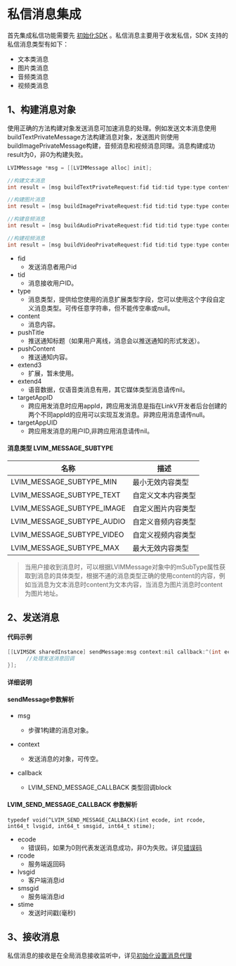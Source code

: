 # 私信消息集成

首先集成私信功能需要先 [初始化SDK](/?p=/zh/ios/im/integration_init.md&k=QoZ4JF0K) 。私信消息主要用于收发私信，SDK 支持的私信消息类型有如下：

* 文本类消息
* 图片类消息
* 音频类消息
* 视频类消息

## <a name='1'></a>1、构建消息对象

使用正确的方法构建对象发送消息可加速消息的处理。例如发送文本消息使用buildTextPrivateMessage方法构建消息对象，发送图片则使用buildImagePrivateMessage构建，音频消息和视频消息同理。消息构建成功result为0，非0为构建失败。

```java
LVIMMessage *msg = [[LVIMMessage alloc] init];

//构建文本消息
int result = [msg buildTextPrivateRequest:fid tid:tid type:type content:content pushTitle:pushTitle pushContent:pushContent extend3:extend3 extend4:extend4 targetAppID:targetAppID targetAppUID:targetAppUID];

//构建图片消息
int result = [msg buildImagePrivateRequest:fid tid:tid type:type content:content pushTitle:pushTitle pushContent:pushContent extend3:extend3 extend4:extend4 targetAppID:targetAppID targetAppUID:targetAppUID];

//构建音频消息
int result = [msg buildAudioPrivateRequest:fid tid:tid type:type content:content pushTitle:pushTitle pushContent:pushContent extend3:extend3 extend4:extend4 targetAppID:targetAppID targetAppUID:targetAppUID];

//构建视频消息
int result = [msg buildVideoPrivateRequest:fid tid:tid type:type content:content pushTitle:pushTitle pushContent:pushContent extend3:extend3 extend4:extend4 targetAppID:targetAppID targetAppUID:targetAppUID];
```

* fid
  - 发送消息者用户id
* tid
  * 消息接收用户ID。
* type
  * 消息类型，提供给您使用的消息扩展类型字段，您可以使用这个字段自定义消息类型。可传任意字符串，但不能传空串或null。
* content
  * 消息内容。
* pushTitle
  * 推送通知标题（如果用户离线，消息会以推送通知的形式发送）。
* pushContent
  * 推送通知内容。
* extend3
  * 扩展，暂未使用。
* extend4
  * 语音数据，仅语音类消息有用，其它媒体类型消息请传nil。
* targetAppID
  * 跨应用发消息时应用appId，跨应用发消息是指在LinkV开发者后台创建的两个不同appId的应用可以实现互发消息。非跨应用消息请传null。
* targetAppUID
  * 跨应用发消息的用户ID,非跨应用消息请传nil。

#### 消息类型 LVIM_MESSAGE_SUBTYPE

| 名称                       | 描述               |
| -------------------------- | ------------------ |
| LVIM_MESSAGE_SUBTYPE_MIN   | 最小无效内容类型   |
| LVIM_MESSAGE_SUBTYPE_TEXT  | 自定义文本内容类型 |
| LVIM_MESSAGE_SUBTYPE_IMAGE | 自定义图片内容类型 |
| LVIM_MESSAGE_SUBTYPE_AUDIO | 自定义音频内容类型 |
| LVIM_MESSAGE_SUBTYPE_VIDEO | 自定义视频内容类型 |
| LVIM_MESSAGE_SUBTYPE_MAX   | 最大无效内容类型   |

> 当用户接收到消息时，可以根据LVIMMessage对象中的mSubType属性获取到消息的具体类型，根据不通的消息类型正确的使用content的内容，例如当消息为文本消息时content为文本内容，当消息为图片消息时content为图片地址。

## <a name='2'></a>2、发送消息

#### 代码示例 

```java
[[LVIMSDK sharedInstance] sendMessage:msg context:nil callback:^(int ecode, int rcode, int64_t lvsgid, int64_t 	smsgid, int64_t stime) {
      //处理发送消息回调  
}];
```

#### 详细说明

#### sendMessage参数解析

* msg

  * 步骤1构建的消息对象。
* context
  
  * 发送消息的对象，可传空。
  
* callback

  * LVIM_SEND_MESSAGE_CALLBACK 类型回调block


#### LVIM_SEND_MESSAGE_CALLBACK 参数解析

```
typedef void(^LVIM_SEND_MESSAGE_CALLBACK)(int ecode, int rcode, int64_t lvsgid, int64_t smsgid, int64_t stime);
```

- ecode
  - 错误码，如果为0则代表发送消息成功，非0为失败。详见[错误码](/?p=/zh/ios/im/ecode.md&k=wOzEX8ba)
- rcode
  - 服务端返回码
- lvsgid
  - 客户端消息id
- smsgid
  - 服务端消息id
- stime
  - 发送时间戳(毫秒)

## <a name='3'></a>3、接收消息

私信消息的接收是在全局消息接收监听中，详见[初始化设置消息代理](/?p=/zh/ios/im/integration_init.md&k=QoZ4JF0K)

